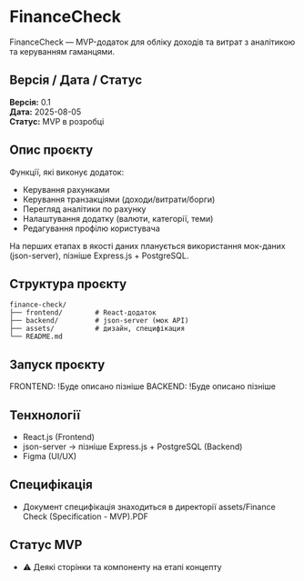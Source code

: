 # FinanceCheck
FinanceCheck — MVP-додаток для обліку доходів та витрат з аналітикою та керуванням гаманцями.

## Версія / Дата / Статус
**Версія:** 0.1  
**Дата:** 2025-08-05  
**Статус:** MVP в розробці

## Опис проєкту
Функції, які виконує додаток:
 - Керування рахунками
 - Керування транзакціями (доходи/витрати/борги)
 - Перегляд аналітики по рахунку
 - Налаштування додатку (валюти, категорії, теми)
 - Редагування профілю користувача

На перших етапах в якості даних планується використання мок-даних (json-server), пізніше Express.js + PostgreSQL.

## Структура проєкту
```
finance-check/
├── frontend/        # React-додаток
├── backend/         # json-server (мок API)
├── assets/          # дизайн, специфікация
└── README.md
```

## Запуск проєкту
FRONTEND:
!Буде описано пізніше
BACKEND:
!Буде описано пізніше

## Тенхнології
 - React.js (Frontend)
 - json-server → пізніше Express.js + PostgreSQL (Backend)
 - Figma (UI/UX)

## Специфікація
 - Документ специфікація знаходиться в директорії assets/Finance Check (Specification - MVP).PDF

## Статус MVP 
 - ⚠️ Деякі сторінки та компоненту на етапі концепту
